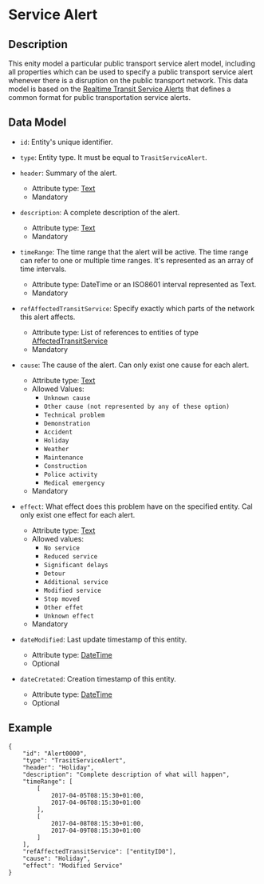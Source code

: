# Service Alert

## Description
This enity model a particular public transport service alert model, including all properties which can be used to specify a public transport service alert whenever there is a disruption on the public transport network. This data model is based on the [Realtime Transit Service Alerts](https://developers.google.com/transit/gtfs-realtime/guides/service-alerts) that defines a common format for public transportation service alerts.

## Data Model

- ```id```: Entity's unique identifier.

- ```type```: Entity type. It must be equal to ```TrasitServiceAlert```.

- ```header```: Summary of the alert.
	- Attribute type: [Text](https://schema.org/Text)
	- Mandatory

- ```description```: A complete description of the alert.
	- Attribute type: [Text](https://schema.org/Text)
	- Mandatory

- ```timeRange```: The time range that the alert will be active. The time range can refer to one or multiple time ranges. It's represented as an array of time intervals.
	- Attribute type: DateTime or an ISO8601 interval represented as Text.
	- Mandatory

- ```refAffectedTransitService```: Specify exactly which parts of the network this alert affects.
	- Attribute type: List of references to entities of type [AffectedTransitService](https://github.com/ftcardoso/dataModels/blob/PublicTransportation/PublicTransportation/ServiceAlert/AffectedTransitService/doc/spec.md)
	- Mandatory

- ```cause```: The cause of the alert. Can only exist one cause for each alert.
	- Attribute type: [Text](https://schema.org/Text)
	- Allowed Values:
		- ```Unknown cause```
		- ```Other cause (not represented by any of these option)```
		- ```Technical problem```
		- ```Demonstration```
		- ```Accident```
		- ```Holiday```
		- ```Weather```
		- ```Maintenance```
		- ```Construction```
		- ```Police activity```
		- ```Medical emergency```
	- Mandatory

- ```effect```: What effect does this problem have on the specified entity. Cal only exist one effect for each alert.
	- Attribute type: [Text](https://schema.org/Text)
	- Allowed values:
		- ```No service```
		- ```Reduced service```
		- ```Significant delays```
		- ```Detour```
		- ```Additional service```
		- ```Modified service```
		- ```Stop moved```
		- ```Other effet```
		- ```Unknown effect```
	- Mandatory

- ```dateModified```: Last update timestamp of this entity.
	- Attribute type: [DateTime](https://schema.org/DateTime)
	- Optional

- ```dateCretated```: Creation timestamp of this entity.
	- Attribute type: [DateTime](https://schema.org/DateTime)
    - Optional


## Example

```
{
    "id": "Alert0000",
    "type": "TrasitServiceAlert",
    "header": "Holiday",
    "description": "Complete description of what will happen",
    "timeRange": [
    	[
            2017-04-05T08:15:30+01:00,
            2017-04-06T08:15:30+01:00
        ],
        [
            2017-04-08T08:15:30+01:00,
            2017-04-09T08:15:30+01:00
        ]
    ],
    "refAffectedTransitService": ["entityID0"],
    "cause": "Holiday",
    "effect": "Modified Service"
}
```
